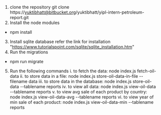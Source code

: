 1. clone the repository
git clone https://yuktibhatt@bitbucket.org/yuktibhatt/yipl-intern-petroleum-report.git
2. Install the node modules
- npm install 
3. Install sqlite database
refer the link for installation "https://www.tutorialspoint.com/sqlite/sqlite_installation.htm"
4. Run the migrations
- npm run migrate
5. Run the following commands 
 i. to fetch the data:   node index.js fetch-oil-data
 ii. to store data in a file:   node index.js store-oil-data-in-file --filename data
 iii. to store data in the database:    node index.js store-oil-data --tablename reports
 iv. to view all data:  node index.js view-oil-data --tablename reports
 v. to view avg sale of each product by country: node index.js view-oil-data-avg --tablename reports
 vi. to view year of min sale of each product: node index.js view-oil-data-min --tablename reports
 